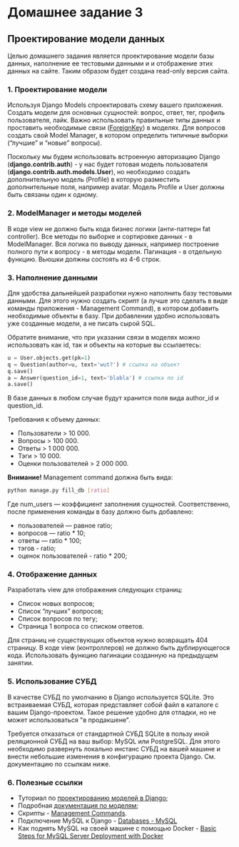 # Домашнее задание 3

## Проектирование модели данных

Целью домашнего задания является проектирование модели базы данных, наполнение ее тестовыми данными и и отображение этих данных на сайте. Таким образом будет создана read-only версия сайта.

### 1. Проектирование модели
Используя Django Models спроектировать схему вашего приложения. Создать модели для основных сущностей: вопрос, ответ, тег, профиль пользователя, лайк. Важно использовать правильные типы данных и проставить необходимые связи ([ForeignKey](https://docs.djangoproject.com/en/2.0/ref/models/fields/#foreignkey)) в моделях. Для вопросов создать свой Model Manager, в котором определить типичные выборки (“лучшие” и “новые” вопросы).

Поскольку мы будем использовать встроенную авторизацию Django (**django.contrib.auth**) - у нас будет готовая модель пользователя (**django.contrib.auth.models.User**), но необходимо создать дополнительную модель (Profile) в которую разместить дополнительные поля, например avatar. Модель Profile и User должны быть связаны один к
одному.

### 2. ModelManager и методы моделей
В коде view не должно быть кода бизнес логики (анти-паттерн fat controller). Все методы по выборке и сортировке данных - в ModelManager. Вся логика по выводу данных, например построение полного пути к вопросу - в методы модели. Пагинация - в отдельную функцию. Вьюшки должны состоять из 4-6 строк.

### 3. Наполнение данными
Для удобства дальнейшей разработки нужно наполнить базу тестовыми данными. Для этого нужно создать скрипт (а лучше это сделать в виде команды приложения - Management Command), в котором добавить необходимые объекты в базу. При добавлении удобно использовать уже созданные модели, а не писать сырой SQL.

Обратите внимание, что при указании связи в моделях можно использовать как id, так и объекты на которые вы ссылаетесь:
```Python
u = User.objects.get(pk=1)
q = Question(author=u, text='wut?') # ссылка на объект
q.save()
a = Answer(question_id=1, text='blabla') # ссылка по id
a.save()
```
В базе данных в любом случае будут хранится поля вида author_id и question_id.

Требования к объему данных:
- Пользователи > 10 000.
- Вопросы > 100 000.
- Ответы > 1 000 000.
- Тэги > 10 000.
- Оценки пользователей > 2 000 000.

**Внимание!** Management command должна быть вида: 
```Bash
python manage.py fill_db [ratio]
```
Где num_users — коэффициент заполнения сущностей. Соответственно, после применения команды в базу должно быть добавлено:
 - пользователей — равное ratio;
 - вопросов — ratio * 10;
 - ответы — ratio * 100;
 - тэгов - ratio;
 - оценок пользователей - ratio * 200;

### 4. Отображение данных
Разработать view для отображения следующих страниц:

- Список новых вопросов;
- Список “лучших” вопросов;
- Список вопросов по тегу;
- Страница 1 вопроса со списком ответов.

Для страниц не существующих объектов нужно возвращать 404 страницу. В коде view (контроллеров) не должно быть дублирующегося кода. Использовать функцию пагинации созданную на предыдущем занятии.

### 5. Использование СУБД
В качестве СУБД по умолчанию в Django используется SQLite. Это встраиваемая СУБД, которая представляет собой файл в каталоге с вашим Django-проектом. Такое решение удобно для отладки, но не может использоваться "в продакшене".

Требуется отказаться от стандартной СУБД SQLite в пользу иной реляционной СУБД на ваш выбор: MySQL или PostgreSQL. Для этого необходимо развернуть локально инстанс СУБД на вашей машине и внести небольшие изменения в конфигурацию проекта Django. См. документацию по ссылкам ниже.

### 6. Полезные ссылки
- Туториал по [проектированию моделей в Django](https://docs.djangoproject.com/en/2.0/intro/tutorial02/);
- Подробная [документация по моделям](https://docs.djangoproject.com/en/2.0/topics/db/models/);
- Скрипты - [Management Commands](https://docs.djangoproject.com/en/2.0/howto/custom-management-commands/).
- Подключение MySQL к Django - [Databases - MySQL](https://docs.djangoproject.com/en/4.1/ref/databases/#mysql-notes)
- Как поднять MySQL на своей машине с помощью Docker - [Basic Steps for MySQL Server Deployment with Docker](https://dev.mysql.com/doc/mysql-installation-excerpt/8.0/en/docker-mysql-getting-started.html)

